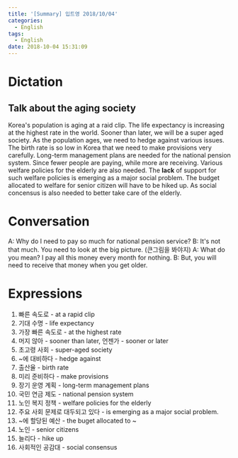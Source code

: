```yaml
---
title: '[Summary] 입트영 2018/10/04'
categories:
  - English
tags:
  - English
date: 2018-10-04 15:31:09
---
```


# Dictation

## Talk about the aging society

Korea's population is aging at a raid clip. The life expectancy is increasing at the highest rate in the world. Sooner than later, we will be a super aged society. As the population ages, we need to hedge against various issues. The birth rate is so low in Korea that we need to make provisions very carefully. Long-term management plans are needed for the national pension system. Since fewer people are paying, while more are receiving. Various welfare policies for the elderly are also needed. The **lack** of support for such welfare policies is emerging as a major social problem. The budget allocated to welfare for senior citizen will have to be hiked up. As social concensus is also needed to better take care of the elderly.

# Conversation

A: Why do I need to pay so much for national pension service?
B: It's not that much. You need to look at the big picture. (큰그림을 봐야지)
A: What do you mean? I pay all this money every month for nothing.
B: But, you will need to receive that money when you get older.


# Expressions

1. 빠른 속도로 - at a rapid clip
2. 기대 수명 - life expectancy
3. 가장 빠른 속도로 - at the highest rate
4. 머지 않아 - sooner than later, 언젠가 - sooner or later
5. 초고령 사회 - super-aged society
6. ~에 대비하다 - hedge against
7. 출산율 - birth rate
8. 미리 준비하다 - make provisions
9. 장기 운영 계획 - long-term management plans
10. 국민 연금 제도 - national pension system
11. 노인 복지 정책 - welfare policies for the elderly
12. 주요 사회 문제로 대두되고 있다 - is emerging as a major social problem.
13. ~에 할당된 예산 - the buget allocated to ~
14. 노인 - senior citizens
15. 늘리다 - hike up
16. 사회적인 공감대 - social consensus